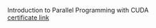 Introduction to Parallel Programming with CUDA\
[certificate link](https://coursera.org/share/6a5b24532cdb434b2ed5cfe8a82c5721)
